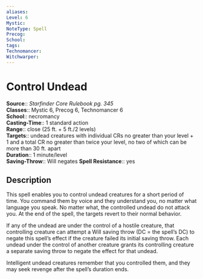 ```yaml
---
aliases: 
Level: 6
Mystic: 
NoteType: Spell
Precog: 
School: 
tags: 
Technomancer: 
Witchwarper: 
---
```


# Control Undead

**Source**:: _Starfinder Core Rulebook pg. 345_  
**Classes**:: Mystic 6, Precog 6, Technomancer 6  
**School**:: necromancy  
**Casting-Time**:: 1 standard action  
**Range**:: close (25 ft. + 5 ft./2 levels)  
**Targets**:: undead creatures with individual CRs no greater than your level + 1 and a total CR no greater than twice your level, no two of which can be more than 30 ft. apart  
**Duration**:: 1 minute/level  
**Saving-Throw**:: Will negates
**Spell Resistance**:: yes

## Description

This spell enables you to control undead creatures for a short period of time. You command them by voice and they understand you, no matter what language you speak. No matter what, the controlled undead do not attack you. At the end of the spell, the targets revert to their normal behavior.

If any of the undead are under the control of a hostile creature, that controlling creature can attempt a Will saving throw (DC = the spell’s DC) to negate this spell’s effect if the creature failed its initial saving throw. Each undead under the control of another creature grants its controlling creature a separate saving throw to negate the effect for that undead.

Intelligent undead creatures remember that you controlled them, and they may seek revenge after the spell’s duration ends.
